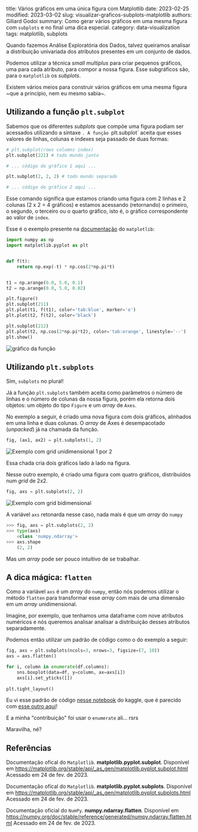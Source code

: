 title: Vários gráficos em uma única figura com Matplotlib
date: 2023-02-25
modified: 2023-03-02
slug: visualizar-graficos-subplots-matplotlib
authors: Giliard Godoi
summary: Como gerar vários gráficos em uma mesma figura com `subplots` e no final uma dica especial.
category: data-visualization
tags: matplotlib, subplots

Quando fazemos Análise Exploratória dos Dados, talvez queiramos analisar a distribuição univariada dos atributos presentes em um conjunto de dados. 

Podemos utilizar a técnica *small multiplus* para criar pequenos gráficos, uma para cada atributo, para compor a nossa figura. Esse subgráficos são, para o `matplotlib` os *subplots*.

Existem vários meios para construir vários gráficos em uma mesma figura ~que a princípio, nem eu mesmo sabia~.

## Utilizando a função `plt.subplot`
Sabemos que os diferentes *subplots* que compõe uma figura podiam ser acessados utilizando a sintaxe `.
A função `plt.subplot` aceita que esses valores de linhas, colunas e indexes seja passado de duas formas:

```python
# plt.subplot(rows columns index)
plt.subplot(221) # todo mundo junto

# ... código do gráfico 1 aqui ...

plt.subplot(2, 2, 2) # todo mundo separado

# ... código do gráfico 2 aqui ...
```

Esse comando significa que estamos criando uma figura com 2 linhas e 2 colunas (2 x 2 = 4 gráficos) e estamos acessando (retornando) o primeiro, o segundo, o terceiro ou o quarto gráfico, isto é, o gráfico correspondente ao valor de `index`.

Esse é o exemplo presente na [documentação](https://matplotlib.org/stable/gallery/pyplots/pyplot_two_subplots.html#sphx-glr-gallery-pyplots-pyplot-two-subplots-py) do `matplotlib`:
```python
import numpy as np
import matplotlib.pyplot as plt


def f(t):
    return np.exp(-t) * np.cos(2*np.pi*t)


t1 = np.arange(0.0, 5.0, 0.1)
t2 = np.arange(0.0, 5.0, 0.02)

plt.figure()
plt.subplot(211)
plt.plot(t1, f(t1), color='tab:blue', marker='o')
plt.plot(t2, f(t2), color='black')

plt.subplot(212)
plt.plot(t2, np.cos(2*np.pi*t2), color='tab:orange', linestyle='--')
plt.show()
```
![gráfico da função]({static}/images/2023/exemplo-com-subplots.png)

## Utilizando `plt.subplots` 

Sim, `subplots` no plural!

Já a função `plt.subplots` também aceita como parâmetros o número de linhas e o número de colunas da nossa figura, porém ela retorna dois objetos: um objeto do tipo `Figure` e um *array* de `Axes`.

No exemplo a seguir, é criado uma nova figura com dois gráficos, alinhados em uma linha e duas colunas. O *array* de Axes é desempacotado (*unpacked*) já na chamada da função.

```python
fig, (ax1, ax2) = plt.subplots(1, 2)
```
![Exemplo com grid unidimensional 1 por 2]({static}/images/2023/exemplo-grid-unidimensional.png)


Essa chada cria dois gráficos lado à lado na figura.

Nesse outro exemplo, é criado uma figura com quatro gráficos, distribuídos num *grid* de 2x2.

```python
fig, axs = plt.subplots(2, 2)
```
![Exemplo com grid bidimensional]({static}/images/2023/exemplo-grid-bidimensional.png)

A variável `axs` retonarda nesse caso, nada mais é que um *array* do `numpy` 

```python
>>> fig, axs = plt.subplots(2, 2)
>>> type(axs)
    <class 'numpy.ndarray'>
>>> axs.shape
    (2, 2)
```

Mas um *array* pode ser pouco intuitivo de se trabalhar.

## A dica mágica: `flatten`

Como a variável `axs` é um *array* do `numpy`, então nós podemos utilizar o método `flatten` para transformar esse *array* com mais de uma dimensão em um *array* unidimensional. 

Imagine, por exemplo, que tenhamos uma dataframe com nove atributos numéricos e nós queremos analisar analisar a distribuição desses atributos separadamente. 

Podemos então utilizar um padrão de código como o do exemplo a seguir:

```python
fig, axs = plt.subplots(ncols=3, nrows=3, figsize=(7, 10))
axs = axs.flatten()

for i, column in enumerate(df.columns):
    sns.boxplot(data=df, y=column, ax=axs[i])
    axs[i].set_yticks([])
    
plt.tight_layout()
```

Eu vi esse padrão de código [nesse notebook](https://www.kaggle.com/code/prasadperera/the-boston-housing-dataset) do kaggle, que é parecido com [esse outro aqui](https://www.kaggle.com/code/agnihotri/linear-regression-and-pca-boston-housing)!

E a minha "contribuição" foi usar o `enumerate` ali... rsrs

Maravilha, né?

## Referências

Documentação ofical do `Matplotlib`. **matplotlib.pyplot.subplot**. Disponível em <https://matplotlib.org/stable/api/_as_gen/matplotlib.pyplot.subplot.html> Acessado em 24 de fev. de 2023.

Documentação ofical do `Matplotlib`. **matplotlib.pyplot.subplots**. Disponível em <https://matplotlib.org/stable/api/_as_gen/matplotlib.pyplot.subplots.html> Acessado em 24 de fev. de 2023.

Documentação oficial do `NumPy`. **numpy.ndarray.flatten**. Disponível em <https://numpy.org/doc/stable/reference/generated/numpy.ndarray.flatten.html> Acessado em 24 de fev. de 2023. 